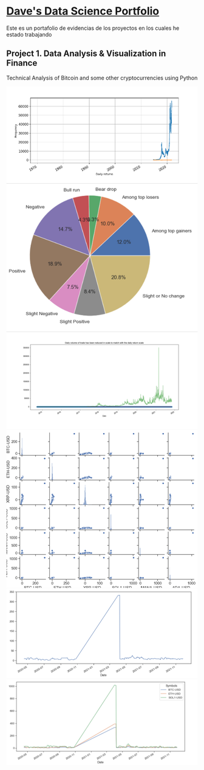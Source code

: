 # [Dave's Data Science Portfolio](https://github.com/Dave10T/Dave_portofolio)
Este es un portafolio de evidencias de los proyectos en los cuales he estado trabajando

## Project 1. Data Analysis & Visualization in Finance 
   Technical Analysis of Bitcoin and some other cryptocurrencies using Python

![](https://github.com/Dave10T/Dave-s-Data-Science-Portfolio-/blob/main/images/DailyReturnspng.png)
![](https://github.com/Dave10T/Dave-s-Data-Science-Portfolio-/blob/main/images/PieChart.png)
![](https://github.com/Dave10T/Dave-s-Data-Science-Portfolio-/blob/main/images/DailyVolume%20trade.png)
![](https://github.com/Dave10T/Dave-s-Data-Science-Portfolio-/blob/main/images/CorrelationPairpng.png)
![](https://github.com/Dave10T/Dave-s-Data-Science-Portfolio-/blob/main/images/VolBTC.png)
![](https://github.com/Dave10T/Dave-s-Data-Science-Portfolio-/blob/main/images/VOL3Crypto.png)
